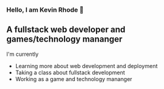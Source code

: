 ### Hello, I am Kevin Rhode 👋

## A fullstack web developer and games/technology mananger
I'm currently  
 - Learning more about web development and deployment
 - Taking a class about fullstack development
 - Working as a game and technology mananger
